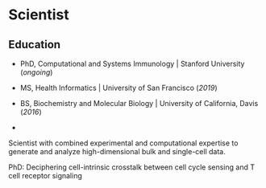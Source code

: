 # Scientist

## Education
- PhD, Computational and Systems Immunology | Stanford University (_ongoing_)								       		
- MS, Health Informatics	| University of San Francisco (_2019_)	 			        		
- BS, Biochemistry and Molecular Biology | University of California, Davis (_2016_)

- 
Scientist with combined experimental and computational expertise to generate and analyze high-dimensional bulk and single-cell data. 

PhD: Deciphering cell-intrinsic crosstalk between cell cycle sensing and T cell receptor signaling
